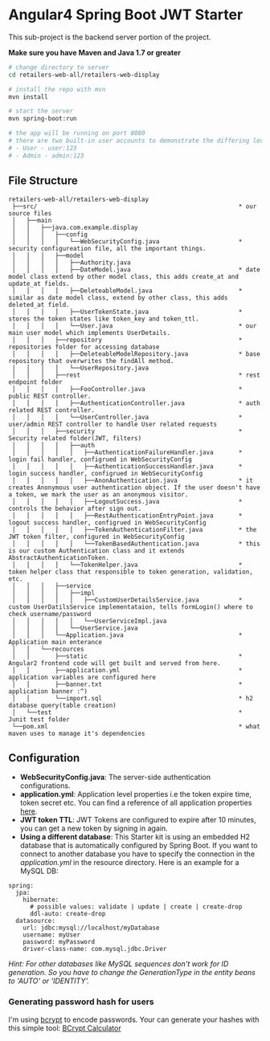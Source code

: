 # Angular4 Spring Boot JWT Starter
This sub-project is the backend server portion of the project.

**Make sure you have Maven and Java 1.7 or greater**

```bash
# change directory to server
cd retailers-web-all/retailers-web-display

# install the repo with mvn
mvn install

# start the server
mvn spring-boot:run

# the app will be running on port 8080
# there are two built-in user accounts to demonstrate the differing levels of access to the endpoints:
# - User - user:123
# - Admin - admin:123
```


## File Structure
```
retailers-web-all/retailers-web-display
 ├──src/                                                        * our source files
 │   ├──main
 │   │   ├──java.com.example.display
 │   │   │   ├──config
 │   │   │   │   └──WebSecurityConfig.java                      * security configureation file, all the important things.
 │   │   │   ├──model
 │   │   │   │   ├──Authority.java
 │   │   │   │   ├──DateModel.java                              * date model class extend by other model class, this adds create_at and update_at fields.
 │   │   │   │   ├──DeleteableModel.java                        * similar as date model class, extend by other class, this adds deleted_at field.
 │   │   │   │   ├──UserTokenState.java                         * stores the token states like token_key and token_ttl.
 │   │   │   │   └──User.java                                   * our main user model which implements UserDetails.
 │   │   │   ├──repository                                      * repositories folder for accessing database
 │   │   │   │   ├──DeleteableModelRepository.java              * base repository that overwrites the findAll method.
 │   │   │   │   └──UserRepository.java
 │   │   │   ├──rest                                            * rest endpoint folder
 │   │   │   │   ├──FooController.java                          * public REST controller.
 │   │   │   │   ├──AuthenticationController.java               * auth related REST controller.
 │   │   │   │   └──UserController.java                         * user/admin REST controller to handle User related requests
 │   │   │   ├──security                                        * Security related folder(JWT, filters)
 │   │   │   │   ├──auth
 │   │   │   │   │   ├──AuthenticationFailureHandler.java       * login fail handler, configrued in WebSecurityConfig
 │   │   │   │   │   ├──AuthenticationSuccessHandler.java       * login success handler, configrued in WebSecurityConfig
 │   │   │   │   │   ├──AnonAuthentication.java                 * it creates Anonymous user authentication object. If the user doesn't have a token, we mark the user as an anonymous visitor.
 │   │   │   │   │   ├──LogoutSuccess.java                      * controls the behavior after sign out.
 │   │   │   │   │   ├──RestAuthenticationEntryPoint.java       * logout success handler, configrued in WebSecurityConfig
 │   │   │   │   │   ├──TokenAuthenticationFilter.java          * the JWT token filter, configured in WebSecurityConfig
 │   │   │   │   │   └──TokenBasedAuthentication.java           * this is our custom Authentication class and it extends AbstractAuthenticationToken.
 │   │   │   │   └──TokenHelper.java                            * token helper class that responsible to token generation, validation, etc.
 │   │   │   ├──service
 │   │   │   │   ├──impl
 │   │   │   │   │   ├──CustomUserDetailsService.java           * custom UserDatilsService implementataion, tells formLogin() where to check username/password
 │   │   │   │   │   └──UserServiceImpl.java
 │   │   │   │   └──UserService.java
 │   │   │   └──Application.java                                * Application main enterance
 │   │   └──recources
 │   │       ├──static                                          * Angular2 frontend code will get built and served from here.
 │   │       ├──application.yml                                 * application variables are configured here
 │   │       ├──banner.txt                                      * application banner :^)
 │   │       └──import.sql                                      * h2 database query(table creation)
 │   └──test                                                    * Junit test folder
 └──pom.xml                                                     * what maven uses to manage it's dependencies
```

## Configuration
- **WebSecurityConfig.java**: The server-side authentication configurations.
- **application.yml**: Application level properties i.e the token expire time, token secret etc. You can find a reference of all application properties [here](http://docs.spring.io/spring-boot/docs/current/reference/html/common-application-properties.html).
- **JWT token TTL**: JWT Tokens are configured to expire after 10 minutes, you can get a new token by signing in again.
- **Using a different database**: This Starter kit is using an embedded H2 database that is automatically configured by Spring Boot. If you want to connect to another database you have to specify the connection in the *application.yml* in the resource directory. Here is an example for a MySQL DB:


```
spring:
  jpa:
    hibernate:
      # possible values: validate | update | create | create-drop
      ddl-auto: create-drop
  datasource:
    url: jdbc:mysql://localhost/myDatabase
    username: myUser
    password: myPassword
    driver-class-name: com.mysql.jdbc.Driver
```
*Hint: For other databases like MySQL sequences don't work for ID generation. So you have to change the GenerationType in the entity beans to 'AUTO' or 'IDENTITY'.*

### Generating password hash for users
I'm using [bcrypt](https://en.wikipedia.org/wiki/Bcrypt) to encode passwords. Your can generate your hashes with this simple tool: [BCrypt Calculator](https://www.dailycred.com/article/bcrypt-calculator)
